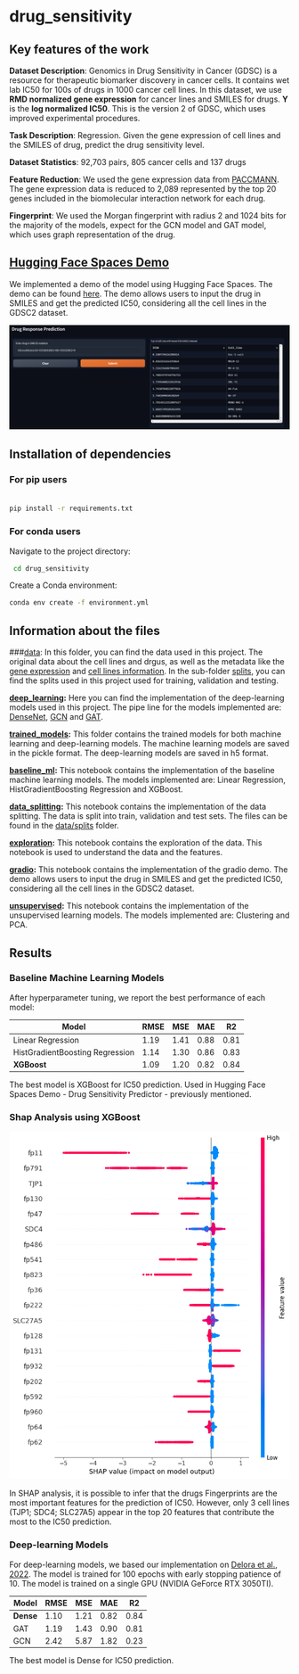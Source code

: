 # drug_sensitivity

## Key features of the work

**Dataset Description**: Genomics in Drug Sensitivity in Cancer (GDSC) is a resource for therapeutic biomarker discovery in cancer cells. It contains wet lab IC50 for 100s of drugs in 1000 cancer cell lines. In this dataset, we use **RMD normalized gene expression** for cancer lines and SMILES for drugs. **Y** is the **log normalized IC50**. This is the version 2 of GDSC, which uses improved experimental procedures.

**Task Description**: Regression. Given the gene expression of cell lines and the SMILES of drug, predict the drug sensitivity level.

**Dataset Statistics**: 92,703 pairs, 805 cancer cells and 137 drugs

**Feature Reduction**: We used the gene expression data from [PACCMANN](https://academic.oup.com/nar/article/48/W1/W502/5836770). The gene expression data is reduced to 2,089 represented by the top 20 genes included in the biomolecular interaction network for each drug.

**Fingerprint**: We used the Morgan fingerprint with radius 2 and 1024 bits for the majority of the models, expect for the GCN model and GAT model, which uses graph representation of the drug.

## <ins>Hugging Face Spaces Demo
We implemented a demo of the model using Hugging Face Spaces. The demo can be found [here](https://huggingface.co/spaces/paulo-seixal/drug_sensitivity). The demo allows users to input the drug in SMILES and get the predicted IC50, considering all the cell lines in the GDSC2 dataset.

![hug](data/hugging_face_spaces.png)

## Installation of dependencies

### For pip users

```bash

pip install -r requirements.txt

```

### For conda users


 Navigate to the project directory:

   ```bash
    cd drug_sensitivity
   ```


Create a Conda environment:

```bash
conda env create -f environment.yml
```
## Information about the files

###[data](data): 
In this folder, you can find the data used in this project. The original data about the cell lines and drgus, as well as the metadata like the [gene expression](data/gene_expression.csv) and [cell lines information](data/cell_line_info.csv). In the sub-folder [splits](data/splits), you can find the splits used in this project used for training, validation and testing.

**<sis>[deep_learning](deep_learning):** Here you can find the implementation of the deep-learning models used in this project. The pipe line for the models implemented are: [DenseNet](deep_learning/pipeline_dense.ipynb), [GCN](deep_learning/pipeline_druggcn.ipynb) and [GAT](deep_learning/pipeline_druggat.ipynb).

**<sis>[trained_models](trained_models):** This folder contains the trained models for both machine learning and deep-learning models. The machine learning models are saved in the pickle format. The deep-learning models are saved in h5 format.

**<sis>[baseline_ml](baseline_ml.ipynb):** This notebook contains the implementation of the baseline machine learning models. The models implemented are: Linear Regression, HistGradientBoosting Regression and XGBoost.

**<sis>[data_splitting](data_splitting.ipynb):** This notebook contains the implementation of the data splitting. The data is split into train, validation and test sets. The files can be found in the [data/splits](data/splits) folder.

**<sis>[exploration](exploration.ipynb):** This notebook contains the exploration of the data. This notebook is used to understand the data and the features.

**<sis>[gradio](gradio.ipynb):** This notebook contains the implementation of the gradio demo. The demo allows users to input the drug in SMILES and get the predicted IC50, considering all the cell lines in the GDSC2 dataset.

**<sis>[unsupervised](unsupervised.ipynb):** This notebook contains the implementation of the unsupervised learning models. The models implemented are: Clustering and PCA. 


## Results

### Baseline Machine Learning Models
After hyperparameter tuning, we report the best performance of each model:

| Model | RMSE | MSE | MAE | R2 |
| --- | --- | --- | --- | --- |
| Linear Regression | 1.19 | 1.41 | 0.88 | 0.81 |
| HistGradientBoosting Regression | 1.14 | 1.30 | 0.86 | 0.83 |
| **XGBoost** | 1.09 | 1.20 | 0.82 | 0.84 |

The best model is XGBoost for IC50 prediction. Used in Hugging Face Spaces Demo - Drug Sensitivity Predictor - previously mentioned.

### Shap Analysis using XGBoost

![shap](data/Shap_analysis.png)

In SHAP analysis, it is possible to infer that the drugs Fingerprints are the most important features for the prediction of IC50. However, only 3 cell lines (TJP1; SDC4; SLC27A5) appear in the top 20 features that contribute the most to the IC50 prediction. 

### Deep-learning Models

For deep-learning models, we based our implementation on [Delora et al., 2022](https://github.com/BioSystemsUM/drug_response_pipeline). The model is trained for 100 epochs with early stopping patience of 10. The model is trained on a single GPU (NVIDIA GeForce RTX 3050TI).

| Model | RMSE | MSE | MAE | R2 |
| --- | --- | --- | --- | --- |
| **Dense** | 1.10 | 1.21 | 0.82 | 0.84 |
| GAT | 1.19 | 1.43 | 0.90 | 0.81 |
| GCN | 2.42 | 5.87 | 1.82 | 0.23 |

The best model is Dense for IC50 prediction.
